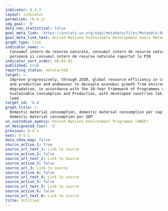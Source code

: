 ```yaml
---
indicator: 8.4.2
layout: indicator
permalink: /8-4-2/
sdg_goal: '8'
data_non_statistical: false
goal_meta_link: 'https://unstats.un.org/sdgs/metadata/files/Metadata-08-04-02.pdf'
goal_meta_link_text: United Nations Sustainable Development Goals Metadata (PDF 58.7 KB)
graph_type: line
indicator_name: >-
  Consumul intern de resurse naturale, consumul intern de resurse naturale pe o
  persoană și consumul intern de resurse naturale raportat la PIB
indicator_sort_order: 08-04-02
published: true
reporting_status: notstarted
target: >-
  Improve progressively, through 2030, global resource efficiency in consumption
  and production and endeavour to decouple economic growth from environmental
  degradation, in accordance with the 10-Year Framework of Programmes on
  Sustainable Consumption and Production, with developed countries taking the
  lead
target_id: '8.4'
graph_title: >-
  Domestic material consumption, domestic material consumption per capita, and
  domestic material consumption per GDP
un_custodian_agency: United Nations Environment Programme (UNEP)
un_designated_tier: '1'
previous: 8-4-1
next: 8-5-1
data_show_map: false
source_active_1: true
source_url_text_1: Link to source
source_active_2: false
source_url_text_2: Link to Source
source_active_3: false
source_url_3: Link to source
source_active_4: false
source_url_text_4: Link to source
source_active_5: false
source_url_text_5: Link to source
source_active_6: false
source_url_text_6: Link to source
title: Untitled
---
```

